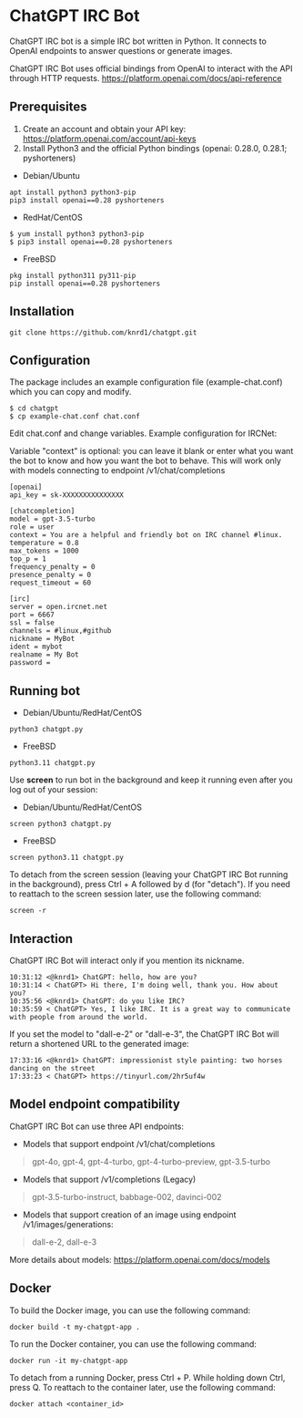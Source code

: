 # ChatGPT IRC Bot
ChatGPT IRC bot is a simple IRC bot written in Python. It connects to OpenAI endpoints to answer questions or generate images.

ChatGPT IRC Bot uses official bindings from OpenAI to interact with the API through HTTP requests.
https://platform.openai.com/docs/api-reference

## Prerequisites
1. Create an account and obtain your API key: https://platform.openai.com/account/api-keys
2. Install Python3 and the official Python bindings (openai: 0.28.0, 0.28.1; pyshorteners)
* Debian/Ubuntu
```
apt install python3 python3-pip
pip3 install openai==0.28 pyshorteners
```
* RedHat/CentOS
```
$ yum install python3 python3-pip
$ pip3 install openai==0.28 pyshorteners
```
* FreeBSD
```
pkg install python311 py311-pip
pip install openai==0.28 pyshorteners
```

## Installation
```
git clone https://github.com/knrd1/chatgpt.git
```

## Configuration
The package includes an example configuration file (example-chat.conf) which you can copy and modify.
```
$ cd chatgpt
$ cp example-chat.conf chat.conf
```

Edit chat.conf and change variables. Example configuration for IRCNet:

Variable "context" is optional: you can leave it blank or enter what you want the bot to know and how you want the bot to behave. This will work only with models connecting to endpoint /v1/chat/completions

```
[openai]
api_key = sk-XXXXXXXXXXXXXXX

[chatcompletion]
model = gpt-3.5-turbo
role = user
context = You are a helpful and friendly bot on IRC channel #linux.
temperature = 0.8
max_tokens = 1000
top_p = 1
frequency_penalty = 0
presence_penalty = 0
request_timeout = 60

[irc]
server = open.ircnet.net
port = 6667
ssl = false
channels = #linux,#github
nickname = MyBot
ident = mybot
realname = My Bot
password = 
```

## Running bot
* Debian/Ubuntu/RedHat/CentOS
```
python3 chatgpt.py
```
* FreeBSD
```
python3.11 chatgpt.py
```
Use __screen__ to run bot in the background and keep it running even after you log out of your session:
* Debian/Ubuntu/RedHat/CentOS
```
screen python3 chatgpt.py
```
* FreeBSD
```
screen python3.11 chatgpt.py
```

To detach from the screen session (leaving your ChatGPT IRC Bot running in the background), press Ctrl + A followed by d (for "detach").
If you need to reattach to the screen session later, use the following command:
```
screen -r
```

## Interaction
ChatGPT IRC Bot will interact only if you mention its nickname.
```
10:31:12 <@knrd1> ChatGPT: hello, how are you?
10:31:14 < ChatGPT> Hi there, I'm doing well, thank you. How about you?
10:35:56 <@knrd1> ChatGPT: do you like IRC?
10:35:59 < ChatGPT> Yes, I like IRC. It is a great way to communicate with people from around the world.
```

If you set the model to "dall-e-2" or "dall-e-3", the ChatGPT IRC Bot will return a shortened URL to the generated image:
```
17:33:16 <@knrd1> ChatGPT: impressionist style painting: two horses dancing on the street
17:33:23 < ChatGPT> https://tinyurl.com/2hr5uf4w
```

## Model endpoint compatibility
ChatGPT IRC Bot can use three API endpoints: 
* Models that support endpoint /v1/chat/completions
> gpt-4o, gpt-4, gpt-4-turbo, gpt-4-turbo-preview, gpt-3.5-turbo
* Models that support /v1/completions (Legacy)
> gpt-3.5-turbo-instruct, babbage-002, davinci-002
* Models that support creation of an image using endpoint /v1/images/generations:
> dall-e-2, dall-e-3

More details about models: https://platform.openai.com/docs/models

## Docker
To build the Docker image, you can use the following command:
```
docker build -t my-chatgpt-app .
```
To run the Docker container, you can use the following command:
```
docker run -it my-chatgpt-app
```
To detach from a running Docker, press Ctrl + P. While holding down Ctrl, press Q.
To reattach to the container later, use the following command:
```
docker attach <container_id>
```
